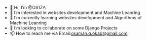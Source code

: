 - 👋 Hi, I’m @OS1ZA
- 👀 I’m interested in websites development and Machine Leanring
- 🌱 I’m currently learning websites development and Algorithms of Machine Leanring 
- 💞️ I’m looking to collaborate on some Django Projects 
- 📫 How to reach me via Email:osamah.q.okab@gmail.com

<!---
OS1ZA/OS1ZA is a ✨ special ✨ repository because its `README.md` (this file) appears on your GitHub profile.
You can click the Preview link to take a look at your changes.
--->
